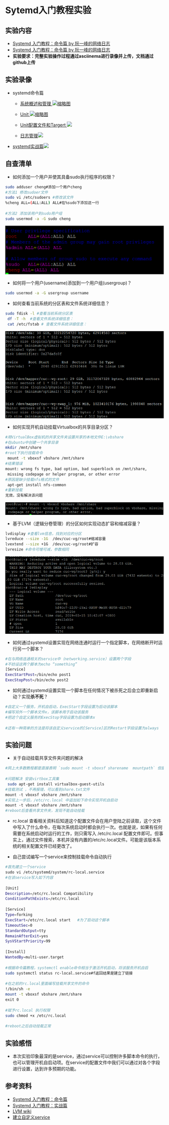 ﻿
# Sytemd入门教程实验

## 实验内容
- [Systemd 入门教程：命令篇 by 阮一峰的网络日志](http://www.ruanyifeng.com/blog/2016/03/systemd-tutorial-commands.html)
- [Systemd 入门教程：命令篇 by 阮一峰的网络日志](http://www.ruanyifeng.com/blog/2016/03/systemd-tutorial-part-two.html)
- **实验要求：完整实验操作过程通过asciinema进行录像并上传，文档通过github上传**

## 实验录像
- systemd命令篇
    - [系统概述和管理 ![缩略图](https://asciinema.org/a/237329.png)](https://asciinema.org/a/237329) 
    - [Unit ![缩略图](https://asciinema.org/a/237347.png)](https://asciinema.org/a/237347)
    - [Unit配置文件和Targert ![](https://asciinema.org/a/237357.png)](https://asciinema.org/a/237357)
   
    - [日志管理![](https://asciinema.org/a/237363.png)](https://asciinema.org/a/237363)
    
- [systemd实战篇![](https://asciinema.org/a/236634.png)](https://asciinema.org/a/236634)

## 自查清单
- 如何添加一个用户并使其具备sudo执行程序的权限？
```bash
sudo adduser cheng#添加一个用户cheng
#方法1 修改sudoer文件
sudo vi /etc/sudoers #修改该文件
%cheng ALL=(ALL:ALL) ALL#在%sudo下添加这一行

#方法2 添加该用户到sudo用户组
sudo usermod -a -G sudo cheng
```
![图片](https://github.com/CUCCS/linux-2019-czHappy/blob/exp03/exp03/image/sudo.PNG?raw=true)
- 如何将一个用户(username)添加到一个用户组(usergroup)？ 
```bash
sudo usermod -a -G usergroup username
```
  
- 如何查看当前系统的分区表和文件系统详细信息？
```bash
sudo fdisk -l #查看当前系统分区表
 df -T -h  #查看文件系统详细信息：
 cat /etc/fstab # 查看文件系统详细信息：
```
![error](https://github.com/CUCCS/linux-2019-czHappy/blob/exp03/exp03/image/分区.PNG?raw=true)
   
- 如何实现开机自动挂载Virtualbox的共享目录分区？
 ```bash
#用VirtualBox虚拟机的共享文件夹设置共享的本地文件E:\vbshare
#在ubuntu中创建一个共享目录
mkdir /mnt/share
#root下执行挂载命令
 mount -t vboxsf vbshare /mnt/share
#结果错误
mount: wrong fs type, bad option, bad superblock on /mnt/share,
 missing codepage or helper program, or other error
 #原因是缺少挂载nfs格式的文件
 apt-get install nfs-common
 #重新挂载 
 无效，没有解决该问题

```
![error](https://github.com/CUCCS/linux-2019-czHappy/blob/exp03/exp03/image/error.PNG?raw=true)

- 基于LVM（逻辑分卷管理）的分区如何实现动态扩容和缩减容量？
```bash
lvdisplay #查看lvm信息，找到对应的分区
lvreduce --size -1G  /dev/cuc-vg/root#缩减容量
lvextend --size +1G  /dev/cuc-vg/root#扩容
lvresize #命令可增可减，参数相同
```
![error](https://github.com/CUCCS/linux-2019-czHappy/blob/exp03/exp03/image/缩容.PNG?raw=true)
- 如何通过systemd设置实现在网络连通时运行一个指定脚本，在网络断开时运行另一个脚本？
```bash
#在与网络连通相关的service中（networking.service）设置两个字段
#不妨设这两个脚本为echo “something”
[Service]
ExecStartPost=/bin/echo post1
ExecStopPost=/bin/echo post2 

```
- 如何通过systemd设置实现一个脚本在任何情况下被杀死之后会立即重新启动？实现**杀不死**？
```bash
#自定义一个服务，开机自启动，ExecStart字段设置为启动该脚本
#编写另外一个脚本文件x，该脚本用于启动该服务
#把这个自定义服务的ExecStop字段设置为启动脚本x

#还有一种简单的方法是将该自定义service的[Service]区的Restart字段设置为always 
```


## 实验问题
- 关于自动挂载共享文件夹问题的解决

 ```bash
 #网上大多数教程都是直接表明 `sudo mount -t vboxsf sharename  mountpath` 但是会报挂载点文件类型错误
 
#问题解决 安装virtbox工具集
  sudo apt-get install virtualbox-guest-utils
#挂载测试 ，不再报错，可以看到share.txt文件
 mount -t vboxsf vbshare /mnt/share
 #实现上一步后，/etc/rc.local 中追加如下命令实现开机自启动
 mount -t vboxsf vbshare /mnt/share
 #reboot后查看共享文件夹，发现不能自动挂载
 ```
 - rc.local
 查看相关资料后知道这个配置文件会在用户登陆之前读取，这个文件中写入了什么命令，在每次系统启动时都会执行一次。也就是说，如果有任何需要在系统启动时运行的工作，则只需写入 /etc/rc.local 配置文件即可。但事实上，通过文件搜索，本机并没有内置的/etc/rc.local文件。可能是该版本系统的相关配置文件已经更改了。
 
 - 自己尝试编写一个service来控制挂载命令自动执行
 ```bash
#首先建立一个service 
sudo vi /etc/systemd/system/rc-local.service
#在该service写入如下内容

[Unit]
Description=/etc/rc.local Compatibility
ConditionPathExists=/etc/rc.local 
 
[Service]
Type=forking
ExecStart=/etc/rc.local start   #为了启动这个脚本
TimeoutSec=0
StandardOutput=tty
RemainAfterExit=yes
SysVStartPriority=99
 
[Install]
WantedBy=multi-user.target

#根据命令篇教程，systemctl enable命令相当于激活开机启动，将该服务开机自启
sudo systemctl status rc-local.service#f返回结果是建立了链接

#在之前的rc.local里面编写挂载共享文件的命令
!/bin/sh -e
mount -t vboxsf vbshare /mnt/share
exit 0

#赋予rc.local 执行权限
sudo chmod +x /etc/rc.local

#reboot之后自动挂载正常
```
 
 ## 实验感悟
 - 本次实验印象最深的是service，通过service可以控制许多脚本命令的执行，也可以管理开机自启动项。在service的配置文件中我们可以通过对各个字段进行设置，达到许多预期的功能。



## 参考资料
- [Systemd 入门教程：命令篇](http://www.ruanyifeng.com/blog/2016/03/systemd-tutorial-commands.html)
- [Systemd 入门教程：实战篇](http://www.ruanyifeng.com/blog/2016/03/systemd-tutorial-part-two.html)
- [LVM wiki](https://wiki.debian.org/LVM)
- [建立自定义service](https://wiki.debian.org/systemd/Services?highlight=%28systemctl%29%7C%28service%29)
